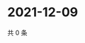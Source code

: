 # 2021-12-09

共 0 条

<!-- BEGIN WEIBO -->
<!-- 最后更新时间 Thu Dec 09 2021 14:17:32 GMT+0800 (China Standard Time) -->

<!-- END WEIBO -->
